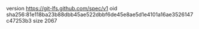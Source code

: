 version https://git-lfs.github.com/spec/v1
oid sha256:81e118ba23b88dbb45ae522dbbf6de45e8ae5d1e4101a16ae3526147c47253b3
size 2067
